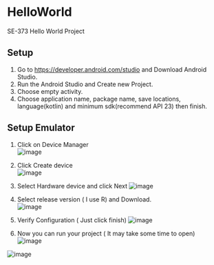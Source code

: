 # HelloWorld
SE-373 Hello World Project
## Setup
1) Go to https://developer.android.com/studio and Download Android Studio.
2) Run the Android Studio and Create new Project.
3) Choose empty activity.
4) Choose application name, package name, save locations, language(kotlin) and minimum sdk(recommend API 23) then finish.

## Setup Emulator

1) Click on Device Manager <br />
![image](https://user-images.githubusercontent.com/100837228/156540704-65df5c2e-de7b-4464-895a-fc62bc4527b8.png)

2) Click Create device<br />
![image](https://user-images.githubusercontent.com/100837228/156541225-8a6ba08e-23a8-43de-9e21-e27f406b3dd5.png)


3) Select Hardware device and click Next
![image](https://user-images.githubusercontent.com/100837228/156543082-7ebccf2f-9402-4cba-b8e8-acca908823f1.png)

4) Select release version ( I use R) and Download.<br />
![image](https://user-images.githubusercontent.com/100837228/156543308-f843c2db-ebb2-4906-bb41-54533f2a494a.png)

5) Verify Configuration ( Just click finish)
![image](https://user-images.githubusercontent.com/100837228/156543422-f97cffda-a94d-41a8-ae27-3092e2f32e34.png)

6) Now you can run your project ( It may take some time to open) <br />
![image](https://user-images.githubusercontent.com/100837228/156543566-8ac754db-d12e-4bc8-a7c8-80bdabd8f15b.png)<br />


![image](https://user-images.githubusercontent.com/100837228/156543914-85e291f5-6980-48b7-ad31-d3ed24d38ad1.png)
